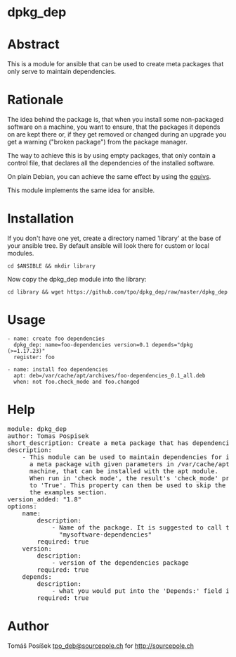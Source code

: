 # dpkg_dep

Abstract
========

This is a module for ansible that can be used to create meta
packages that only serve to maintain dependencies.

Rationale
=========

The idea behind the package is, that when you install some non-packaged
software on a machine, you want to ensure, that the packages it depends
on are kept there or, if they get removed or changed during an upgrade
you get a warning ("broken package") from the package manager.

The way to achieve this is by using empty packages, that only contain
a control file, that declares all the dependencies of the installed
software.

On plain Debian, you can achieve the same effect by using the
[equivs](http://packages.debian.org/equivs).

This module implements the same idea for ansible.

Installation
============

If you don't have one yet, create a directory named 'library' at the base
of your ansible tree. By default ansible will look there for custom or local
modules.

    cd $ANSIBLE && mkdir library

Now copy the dpkg_dep module into the library:

    cd library && wget https://github.com/tpo/dpkg_dep/raw/master/dpkg_dep    

Usage
=====

    - name: create foo dependencies
      dpkg_dep: name=foo-dependencies version=0.1 depends="dpkg (>=1.17.23)"
      register: foo

    - name: install foo dependencies
      apt: deb=/var/cache/apt/archives/foo-dependencies_0.1_all.deb
      when: not foo.check_mode and foo.changed

Help
====

<pre>
module: dpkg_dep
author: Tomas Pospisek
short_description: Create a meta package that has dependencies on given packages
description:
    - This module can be used to maintain dependencies for installed software. It creates
      a meta package with given parameters in /var/cache/apt/archives on the remote
      machine, that can be installed with the apt module.
      When run in 'check mode', the result's 'check_mode' property will be set
      to 'True'. This property can then be used to skip the following 'apt' command. See
      the examples section.
version_added: "1.8"
options:
    name:
        description:
            - Name of the package. It is suggested to call the package something like
              "mysoftware-dependencies"
        required: true
    version:
        description:
            - version of the dependencies package
        required: true
    depends:
        description:
            - what you would put into the 'Depends:' field in a Debian package 'control' file
        required: true
</pre>

Author
======
Tomáš Posíšek <tpo_deb@sourcepole.ch> for http://sourcepole.ch
